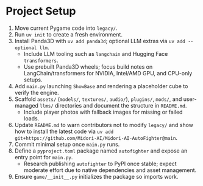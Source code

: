 # Project Setup

1. Move current Pygame code into `legacy/`.
2. Run `uv init` to create a fresh environment.
3. Install Panda3D with `uv add panda3d`; optional LLM extras via `uv add --optional llm`.
   - Include LLM tooling such as `langchain` and Hugging Face `transformers`.
   - Use prebuilt Panda3D wheels; focus build notes on LangChain/transformers for NVIDIA, Intel/AMD GPU, and CPU-only setups.
4. Add `main.py` launching `ShowBase` and rendering a placeholder cube to verify the engine.
5. Scaffold `assets/` (`models/`, `textures/`, `audio/`), `plugins/`, `mods/`, and user-managed `llms/` directories and document the structure in `README.md`.
   - Include player photos with fallback images for missing or failed loads.
6. Update `README.md` to warn contributors not to modify `legacy/` and show how to install the latest code via `uv add git+https://github.com/Midori-AI/Midori-AI-AutoFighter@main`.
7. Commit minimal setup once `main.py` runs.
8. Define a `pyproject.toml` package named `autofighter` and expose an entry point for `main.py`.
   - Research publishing `autofighter` to PyPI once stable; expect moderate effort due to native dependencies and asset management.
9. Ensure `game/__init__.py` initializes the package so imports work.
